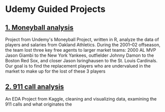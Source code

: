 # Udemy Guided Projects

## [ 1. Moneyball analysis ](https://github.com/irenechang1510/Udemy-projects/tree/main/moneyball)

Project from Undemy's Moneyball Project, written in R, analyze the data of players and salaries from Oakland Athletics. During the 2001–02 offseason, the team lost three key free agents to larger market teams: 2000 AL MVP Jason Giambi to the New York Yankees, outfielder Johnny Damon to the Boston Red Sox, and closer Jason Isringhausen to the St. Louis Cardinals. Our goal is to find the replacement players who are undervalued in the market to make up for the lost of these 3 players

## [2. 911 call analysis](https://github.com/irenechang1510/Udemy-projects/tree/main/911-call)

An EDA Project from Kaggle, cleaning and visualizing data, examining the 911 calls and what originates the


